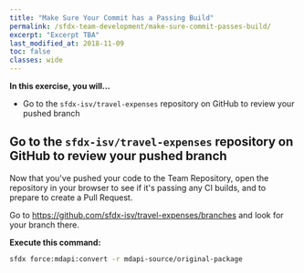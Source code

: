 ```yaml
---
title: "Make Sure Your Commit has a Passing Build"
permalink: /sfdx-team-development/make-sure-commit-passes-build/
excerpt: "Excerpt TBA"
last_modified_at: 2018-11-09
toc: false
classes: wide
---
```


**In this exercise, you will...**

* Go to the `sfdx-isv/travel-expenses` repository on GitHub to review your pushed branch

## Go to the `sfdx-isv/travel-expenses` repository on GitHub to review your pushed branch
Now that you've pushed your code to the Team Repository, open the repository in your browser to see if it's passing any CI builds, and to prepare to create a Pull Request.

Go to https://github.com/sfdx-isv/travel-expenses/branches and look for your branch there.

**Execute this command:**
```bash
sfdx force:mdapi:convert -r mdapi-source/original-package
```
<!--
**After executing the above, your terminal should look something like this:**
{% include figure image_path="/assets/images/W01_U05_vscode-convert-mdapi-source-results.png" alt="" caption="" %}
-->
